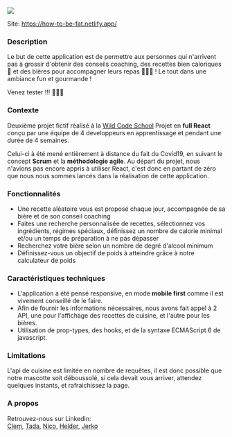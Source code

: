 ![](https://media-exp1.licdn.com/dms/image/C562DAQHE7_NQaKfUDQ/profile-treasury-image-shrink_480_480/0?e=1590930000&v=beta&t=OCsXP6uTp1UXIraslFO-ZchGWEtI4SojPe1ZdEjq_y8)

Site: https://how-to-be-fat.netlify.app/

### Description
Le but de cette application est de permettre aux personnes qui n'arrivent pas à grossir d'obtenir des conseils coaching, des recettes bien caloriques 🥘 et des bières pour accompagner leurs repas 🍺🍺🍺 !
Le tout dans une ambiance fun et gourmande !   

Venez tester !!! 🍔🍔🍔

### Contexte
Deuxième projet fictif réalisé à la [Wild Code School](https://www.wildcodeschool.com/fr-FR)
Projet en __full React__ conçu par une équipe de 4 developpeurs en apprentissage et pendant une durée de 4 semaines.

Celui-ci à été mené entièrement à distance du fait du Covid19, en suivant le concept __Scrum__ et la __méthodologie agile__.
Au départ du projet, nous n'avions pas encore appris à utiliser React, c'est donc en partant de zéro que nous nous sommes lancés dans la réalisation de cette application.

### Fonctionnalités
- Une recette aléatoire vous est proposé chaque jour, accompagnée de sa bière et de son conseil coaching
- Faites une recherche personnalisée de recettes, sélectionnez vos ingrédients, régimes spéciaux, définissez un nombre de calorie minimal et/ou un temps de préparation à ne pas dépasser
- Recherchez votre bière selon un nombre de degré d'alcool minimum
- Définissez-vous un objectif de poids à atteindre grâce à notre calculateur de poids

### Caractéristiques techniques
- L'application a été pensé responsive, en mode __mobile first__ comme il est vivement conseillé de le faire.
- Afin de fournir les informations nécessaires, nous avons fait appel à 2 API, une pour l'affichage des recettes de cuisine, et l'autre pour les bières.
- Utilisation de prop-types, des hooks, et de la syntaxe ECMAScript 6 de javascript.

### Limitations
L'api de cuisine est limitée en nombre de requêtes, il est donc possible que notre mascotte soit déboussolé, si cela devait vous arriver, attendez quelques instants, et rafraichissez la page.

### A propos
Retrouvez-nous sur Linkedin:  
[Clem](https://www.linkedin.com/in/clementine-derome/), [Tada](https://www.linkedin.com/in/tadatoshimiura/), [Nico](https://www.linkedin.com/in/nicolas-regnier-dev/), [Helder](https://www.linkedin.com/in/helder-fernandes-soares/), [Jerko](https://www.linkedin.com/in/j%C3%A9r%C3%B4me-poti%C3%A9/)
